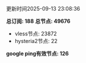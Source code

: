 更新时间2025-09-13 23:08:36

**总订阅: 188**
**总节点: 49676**
- vless节点: 23872
- hysteria2节点: 22

**google ping有效节点: 126**
